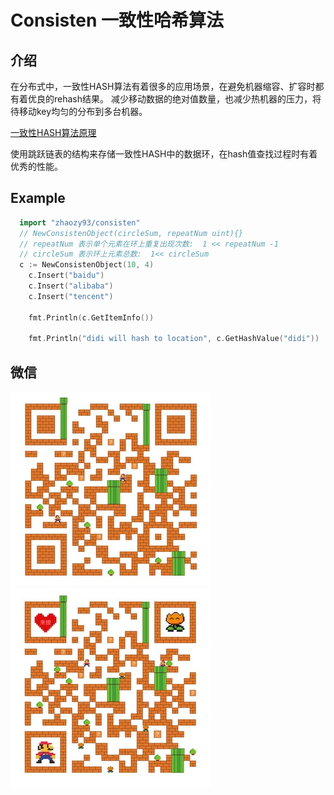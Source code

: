 # Consisten 一致性哈希算法

## 介绍

在分布式中，一致性HASH算法有着很多的应用场景，在避免机器缩容、扩容时都有着优良的rehash结果。 减少移动数据的绝对值数量，也减少热机器的压力，将待移动key均匀的分布到多台机器。

[一致性HASH算法原理](https://mp.weixin.qq.com/s/cV75gXnZhycWneD6TthBjg)

使用跳跃链表的结构来存储一致性HASH中的数据环，在hash值查找过程时有着优秀的性能。 

## Example

``` go
  import "zhaozy93/consisten" 
  // NewConsistenObject(circleSum, repeatNum uint){}
  // repeatNum 表示单个元素在环上重复出现次数:  1 << repeatNum -1
  // circleSum 表示环上元素总数:  1<< circleSum 
  c := NewConsistenObject(10, 4)
	c.Insert("baidu")
	c.Insert("alibaba")
	c.Insert("tencent")

	fmt.Println(c.GetItemInfo())

	fmt.Println("didi will hash to location", c.GetHashValue("didi"))
```


 
## 微信
 
![wechat-group-chat](./assets/wechat_1.jpeg)
![wechat-group-chat](./assets/wechat_2.jpeg)
